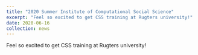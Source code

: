 ```yaml
---
title: "2020 Summer Institute of Computational Social Science"
excerpt: "Feel so excited to get CSS training at Rugters university!"
date: 2020-06-16
collection: news
---
```


Feel so excited to get CSS training at Rugters university!
